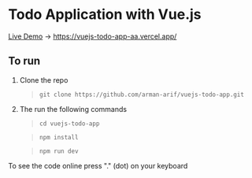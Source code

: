 # Todo Application with Vue.js

[Live Demo](https://vuejs-todo-app-aa.vercel.app/) -> <https://vuejs-todo-app-aa.vercel.app/>


## To run
1. Clone the repo
    > `git clone https://github.com/arman-arif/vuejs-todo-app.git`
2. The run the following commands
    > ``cd vuejs-todo-app``

    > ``npm install``

    > ``npm run dev``


To see the code online press "." (dot) on your keyboard